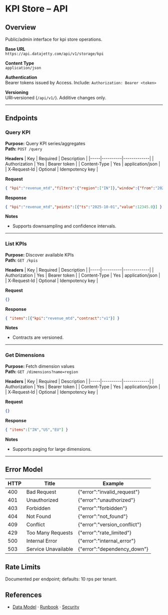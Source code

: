 # KPI Store – API

## Overview
Public/admin interface for kpi store operations.

**Base URL**  
`https://api.datajetty.com/api/v1/storage/kpi`

**Content Type**  
`application/json`

**Authentication**  
Bearer tokens issued by Access. Include: `Authorization: Bearer <token>`

**Versioning**  
URI‑versioned (`/api/v1/`). Additive changes only.

---

## Endpoints

### Query KPI
**Purpose:** Query KPI series/aggregates  
**Path:** `POST /query`

**Headers**
| Key | Required | Description |
|-----|----------|-------------|
| Authorization | Yes | Bearer token |
| Content‑Type | Yes | application/json |
| X‑Request‑Id | Optional | Idempotency key |

**Request**
```json
{ "kpi":"revenue_mtd","filters":{"region":["IN"]},"window":{"from":"2025-10-01","to":"2025-10-05"} }
```

**Response**
```json
{ "kpi":"revenue_mtd","points":[{"ts":"2025-10-01","value":12345.0}] }
```

**Notes**
- Supports downsampling and confidence intervals.

---

### List KPIs
**Purpose:** Discover available KPIs  
**Path:** `GET /kpis`

**Headers**
| Key | Required | Description |
|-----|----------|-------------|
| Authorization | Yes | Bearer token |
| Content‑Type | Yes | application/json |
| X‑Request‑Id | Optional | Idempotency key |

**Request**
```json
{}
```

**Response**
```json
{ "items":[{"kpi":"revenue_mtd","contract":"v1"}] }
```

**Notes**
- Contracts are versioned.

---

### Get Dimensions
**Purpose:** Fetch dimension values  
**Path:** `GET /dimensions?name=region`

**Headers**
| Key | Required | Description |
|-----|----------|-------------|
| Authorization | Yes | Bearer token |
| Content‑Type | Yes | application/json |
| X‑Request‑Id | Optional | Idempotency key |

**Request**
```json
{}
```

**Response**
```json
{ "items":["IN","US","EU"] }
```

**Notes**
- Supports paging for large dimensions.

---

## Error Model
| HTTP | Title | Example |
|------|-------|---------|
| 400 | Bad Request | {"error":"invalid_request"} |
| 401 | Unauthorized | {"error":"unauthorized"} |
| 403 | Forbidden | {"error":"forbidden"} |
| 404 | Not Found | {"error":"not_found"} |
| 409 | Conflict | {"error":"version_conflict"} |
| 429 | Too Many Requests | {"error":"rate_limited"} |
| 500 | Internal Error | {"error":"internal_error"} |
| 503 | Service Unavailable | {"error":"dependency_down"} |

## Rate Limits
Documented per endpoint; defaults: 10 rps per tenant.

## References
- [Data Model](data-model.md) · [Runbook](runbook.md) · [Security](security.md)
